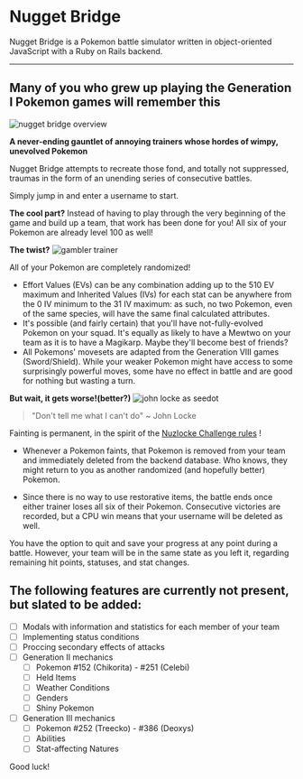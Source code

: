 # Nugget Bridge
Nugget Bridge is a Pokemon battle simulator written in object-oriented JavaScript with a Ruby on Rails backend.  

---
Many of you who grew up playing the Generation I Pokemon games will remember this
---
![nugget bridge overview](https://strategywiki.org/wiki/File:Pokemon_RBY_Route24.png)

**A never-ending gauntlet of annoying trainers whose hordes of wimpy, unevolved Pokemon**

Nugget Bridge attempts to recreate those fond, and totally not suppressed, traumas in the form of an unending series of consecutive battles. 

Simply jump in and enter a username to start. 

**The cool part?** 
Instead of having to play through the very beginning of the game and build up a team, that work has been done for you! All six of your Pokemon are already level 100 as well!

**The twist?**
![gambler trainer](https://i.redd.it/u98yk5tgj1f61.jpg)

All of your Pokemon are completely randomized! 

* Effort Values (EVs) can be any combination adding up to the 510 EV maximum and Inherited Values (IVs) for each stat can be anywhere from the 0 IV minimum to the 31 IV maximum: as such, no two Pokemon, even of the same species, will have the same final calculated attributes. 
* It's possible (and fairly certain) that you'll have not-fully-evolved Pokemon on your squad. It's equally as likely to have a Mewtwo on your team as it is to have a Magikarp. Maybe they'll become best of friends?
* All Pokemons' movesets are adapted from the Generation VIII games (Sword/Shield). While your weaker Pokemon might have access to some surprisingly powerful moves, some have no effect in battle and are good for nothing but wasting a turn.

**But wait, it gets worse!(better?)**
![john locke as seedot](https://archive-media-1.nyafuu.org/vp/image/1414/64/1414642040871.png)

> "Don't tell me what I can't do"
> ~ John Locke

Fainting is permanent, in the spirit of the [Nuzlocke Challenge rules](https://bulbapedia.bulbagarden.net/wiki/Nuzlocke_Challenge) !

* Whenever a Pokemon faints, that Pokemon is removed from your team and immediately deleted from the backend database. Who knows, they might return to you as another randomized (and hopefully better) Pokemon.

* Since there is no way to use restorative items, the battle ends once either trainer loses all six of their Pokemon. Consecutive victories are recorded, but a CPU win means that your username will be deleted as well. 

You have the option to quit and save your progress at any point during a battle. However, your team will be in the same state as you left it, regarding remaining hit points, statuses, and stat changes.

## The following features are currently not present, but slated to be added:
- [ ] Modals with information and statistics for each member of your team
- [ ] Implementing status conditions
- [ ] Proccing secondary effects of attacks
- [ ] Generation II mechanics
    - [ ] Pokemon #152 (Chikorita) - #251 (Celebi)
    - [ ] Held Items
    - [ ] Weather Conditions
    - [ ] Genders
    - [ ] Shiny Pokemon
- [ ] Generation III mechanics
    - [ ] Pokemon #252 (Treecko) - #386 (Deoxys)
    - [ ] Abilities
    - [ ] Stat-affecting Natures

Good luck!



